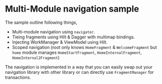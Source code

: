 # Multi-Module navigation sample

The sample outline following things,

- Multi-module navigation using `navigator`.
- Tieing fragments using Hilt & Dagger with multimap bindings.
- Injecting WorkManager & ViewModel using Hilt.
- Scoped navigation (root only knows `HomeFragment` & `WelcomeFragment` but `home` module manages `HomeStartFragment`, `HomeInternalFragment`, `HomeInternal2Fragment`)

The navigation is implemented in a way that you can easily swap out your navigation library with other library or can directly use `FragmentManager` for transactions.